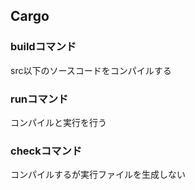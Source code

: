## Cargo

### buildコマンド

src以下のソースコードをコンパイルする

### runコマンド

コンパイルと実行を行う

### checkコマンド

コンパイルするが実行ファイルを生成しない
